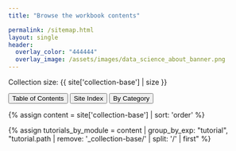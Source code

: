 ```yaml
---
title: "Browse the workbook contents"

permalink: /sitemap.html
layout: single
header:
  overlay_color: "444444"
  overlay_image: /assets/images/data_science_about_banner.png
---
```



Collection size: {{ site['collection-base'] | size }}

<!-- Buttons to switch views -->
<button class="btn choice mr" onclick="showDiv('toc')">Table of Contents</button>
<button class="btn choice mr" onclick="showDiv('index')">Site Index</button>
<button class="btn choice" onclick="showDiv('categories')">By Category</button>

{% assign content = site['collection-base'] | sort: 'order' %}


<!-- Structured List -->
{% assign tutorials_by_module = content | group_by_exp: "tutorial", "tutorial.path | remove: '_collection-base/' | split: '/' | first" %}

<div id="toc" style="display: none;">
<h2>Structured List</h2>
{% for module in tutorials_by_module %}
  {% unless module.name == '' %}
    <div class="collapsible-content">
      {% assign tutorial = module.items[0] %}
      <button class="collapsible"><a href="{{ tutorial.url | relative_url }}" class="prefix-{{ tutorial.level }}">MODULE {{ tutorial.title | default: 'Untitled' }}</a></button>
      <div class="content" style="display:block;">
          {% for tutorial in module.items offset:1 %}
            <div>
              <div class="toc-type {{ tutorial.type }}">{{ tutorial.type }}</div>
              <a href="{{ tutorial.url | relative_url }}" class="prefix-{{ tutorial.level }}">{{ tutorial.title | default: 'Untitled' }}</a> <i><span style="color: #a9bbd1;">{{ tutorial.note | default: '' }}</span></i>
            </div>
          {% endfor %}
      </div>
    </div>
  {% endunless %}
{% endfor %}
</div>


<!-- Alphabetical List -->
<div id="index" style="display: none;">
  <h2>Alphabetical List</h2>
  <ul>
    {% assign tutorials = content | sort: 'title' %}
    {% for tutorial in tutorials %}
      <li><a href="{{ tutorial.url | relative_url }}" class="">{{ tutorial.title | default: "Untitled" }}</a></li>
    {% endfor %}
  </ul>
</div>


<!-- Category List -->
<div id="categories" style="display: none;">
  <h2 id="category-heading">Filtered by Category</h2>
  {% assign categories = content | map: 'categories' | flatten | uniq | sort %}

  {% for category in categories %}
    {% assign sanitized_category = category | replace: ' ', '-' | replace: ',', '-' %}
    <button class="category btn choice" onclick="showDiv('{{ sanitized_category }}', '{{ category }}')">{{ category }}</button>
  {% endfor %}

  <div class="selected-content">
    {% for category in categories %}
      {% assign sanitized_category = category | replace: ' ', '-' | replace: ',', '-' %}
      {% assign tutorials = site['collection-base'] | where: 'categories', category %}
      {% assign unique_tags = tutorials | map: 'tags' | flatten | uniq | sort %}

      <div id="{{ sanitized_category }}" class="category-content" style="display: none;"><hr>
        <button class="btn choice" onclick="showTags('{{ sanitized_category }}', this)">show tags</button>

        <select id="tag-dropdown-{{ sanitized_category }}" class="tag-dropdown inline btn" style="display: none;" onchange="filterByTag(this, '{{ sanitized_category }}')">
          <option value="">Filter by tag</option>
          {% for tag in unique_tags %}
            <option value="{{ tag }}">{{ tag }}</option>
          {% endfor %}
        </select>

        <ul class="tutorial-list">
          {% for tutorial in tutorials %}
            <li data-tags="{{ tutorial.tags | join: ',' }}">
              <a href="{{ tutorial.url | relative_url }}" class="">{{ tutorial.title }}</a>
              <div class="tag-container" style="display: none;">
                {% for tag in tutorial.tags %} <code class="code-inline" style="font-size: 0.6em;">{{ tag }}</code> {% endfor %}
              </div>
            </li>
          {% endfor %}
        </ul>
      </div>

    {% endfor %}
  </div>
</div>

